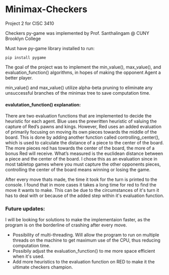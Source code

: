 # Minimax-Checkers
Project 2 for CISC 3410

Checkers py-game was implemented by Prof. Santhalingam @ CUNY Brooklyn College

Must have py-game library installed to run:
```
pip install pygame
```
The goal of the project was to implement the min_value(), max_value(), and evaluation_function() algorithms, in hopes of making the opponent Agent a better player. 

min_value() and max_value() utilize alpha-beta pruning to eliminate any unsuccessful branches of the minimax tree to save computation time.
#### evalutation_function() explanation:

There are two evaluation functions that are implemented to decide the heuristic for each agent. Blue uses the prewritten heuristic of valuing the capture of Red’s pawns and kings. However, Red uses an added evaluation of primarily focusing on moving its own pieces towards the middle of the board. This is done by adding another function called controlling_center(), which is used to calculate the distance of a piece to the center of the board. The more pieces red has towards the center of the board, the more of a bonus Red will receive. What’s measured is the euclidean distance between a piece and the center of the board. I chose this as an evaluation since in most tabletop games where you must capture the other opponents pieces, controlling the center of the board means winning or losing the game. 

After every move thats made, the time it took for the turn is printed to the console. I found that in more cases it takes a long time for red to find the move it wants to make. This can be due to the circumstances of it's turn it has to deal with or because of the added step within it's evaluation function.

### Future updates:
  I will be looking for solutions to make the implementaion faster, as the program is on the borderline of crashing after every move.
  - Possibility of multi-threading. Will allow the program to run on multiple threads on the machine to get maximum use of the CPU, thus reducing computation time.
  - Possibily adjust the evaluation_function() to me more space efficient when it's used.
  - Add more heuristics to the evaluation function on RED to make it the ultimate checkers champion.
